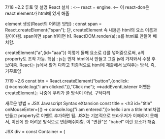7/18 ~2.2
튜토 및 설명
React 설치 :          <script src="https://unpkg.com/react@17.0.2/umd/react.production.min.js"></script> <-- react = engine.
         <script src="https://unpkg.com/react-dom@17.0.2/umd/react-dom.production.min.js"></script> <-- 이 react-don은 react element가 html에 있게 해줌

element 생성(React의 어려운 방법) : const span = React.createElement("span"); 단, createElement 속 내용은 html의 요소 이름과 같아야됨. span이면 span h1이면 h1.
ReactDOM.render(a); a를 html로 만들어 배치함.

createElement("a",{id="aaa"}) 이렇게 둘째 요소로 {}를 넣어줌으로써, a의 property도 조작 가능.
핵심 : js는 먼저 html에서 만들고 그걸 js에 가져와서 수정 후 보여줌. React는 js에서 할거 다하고 최종적으로 html에 제출해서 보여주는 방식. 즉, 거꾸로임

7/19 ~2.6
const btn = React.createElement("button",{onclick:()=>console.log("i am clicked.")},"Click me"); ==>addEventListener
어쨋든 createElement는 나중에 우리가 쓸 방식이 아님. 구닥다리

새로운 방법 = JSX Javascript Syntax eXtansion
const title = <h3 id="title" onMouseEnter={() => console.log("i am entered.")}>hello i am a title</h3>
html처럼 만들고 property로 이벤트 추가하면 됨.
JSX는 기본적으로 브라우저가 이해하지 못해서, 이전에 한 어려운 방식으로 변환해줘야함. 이 "변환"은 "babel" 이란 요소가 해줌.

JSX div = const Container = (<div>
            <Title />
            <Button />
            </div>);
            
단, <Aaa /> 속 Aaa는 함수화 예시) const Aaa () => (); 가 되있어야 하며, 첫 글자가 대문자가 아니면 html태그라 인식하여 꼭 대문자로 해줘야 jsx가 인식함.

7/20 ~3.2
기본적으로 데이터가 저장되는곳 = state
ReactJs에서 변하는 변수 출력 => <h3>Count : {변수}</h3>
React는 바뀌어야 하는 부분만 알아서 변경해줌. count 가 오르면 count만 수정하고 body부분은 사실 변경 안해도 되는데, 그걸 React는 알고 업데이트 하지 않음. => GENIUS
Count를 변경하려면, count를 let으로 지정한 변수에 넣어서 변환 후 render 해줘야함. => 함수 2개 써야함.

이걸     const data = React.useState(); 로 대체가능.
    const data = React.useState(a);는 [a,f]를 주는데, a는 count를, f는 a를 바꿀 수 있는 function(함수)를 뜻함. ==> 위의 함수 2개의 일이 압축되어있는 꼴.
 
 const food =["soup","sausage"]
 const= [foodone,foodtwo] =food
 => foodone = "soup" / foodtwo = "sausage"
 
 여튼 위의 문법을 사용해서 const [counter, modifier]= React.useState();를 구현할 때, modifier를 사용함으로써 우리가 직접 counter를 변경하는 방법을 썼을때의 문제인
 재랜더링해줘야하는 문제점을 해결해줌
 modifier()는 괄호 안의 값으로 counter를 업데이트하고 랜더링까지 다시해줌. ==>문제해결

7/21 ~3.7
Recap

counter + 1 = (current) => current + 1 *current는 현재의 값을 전달해주는 "함수"로 생각해야 함.
setCounter라는 함수에 현재값을 전달해주는 current라는 함수를 전달하는 것임.
unit converter (유닛 변환기 : 분을 넣으면 시간으로 변환해주거나 km를 넣으면 마일로 변환해주는 장치 (예시임)) 
<label>은 for(js용어)을 이용해 다른 요소와 연결 for="다른 요소 id" (단, HTML 한정)
onChange = 입력 이벤트
input의 값을 받아오려면, js에서 했던거처럼 이벤트함수에 event라고 argument(인수)를 주면, 거기에 document가 생김.
그럼 그 document 안의 요소 중 input의 값이 있음. 그건 event.target.value임.
**SetState를 통한 업데이트**

input에는 2가지 event처리요소가 필요하다. 1 : event감지 2 : event 감지 후 역할 수행 및 업데이트

const onFlip = () => setFlipped(current => !current); 현재값인 current에 현재값의 반대되는 값인 !current를 삽입하므로써 Flip.
기본값이 false이므로 disabled={flipped === false}인 Hour는 작동이 안되지만, onflip이 발동하면 값이 false의 반대인 true가 되므로 disable 프로퍼티도 false가 됨 == 작동.
삼항연산자 : 항이 세개인 연산자 ex) (5 > 3)? 1 : 0 ===> 5가 3보다 클땐 1. 아니면 0  맞을때의 값 : 틀릴때의 값인 느낌.

7/22 ~4.0
<select> : html 요소로, <obtion>과 함께 사용함.;
예시 : <select value={index} onChange={onSelect}>
                <option value="xx">Select your Units.</option>
                <option value="0">Minute & Hours</option>
                <option value="1">Km & Miles</option>
            </select>
         이 index는 위에 지정해놓은 const[a,b]=React.useState(0);의 a로 들어가서 b를 통해 조작됨.
props = <Btn source="Save Changes" /> ==> Btn(props)를 하면, source가 props칸에 들어가는 형식. 함수를 지정하고 아래에서 컴포넌트로 사용하면, 
         함수에 존재하는 props가 컴포넌트로 사용한 곳에서 지정한 요소로 변하는 느낌.
        사용법 : {props.source} (object로 전달되기 때문.)

7/23 ~4.3
prop을 전달해줘도, 따로 적용시키지 않으면 React는 알아서 적용시켜주지 않음.
컴포넌트 사용때 prop으로 전달. => 컴포넌트의 근원지인 함수에서 argument로 prop 받음 => 함수 내용에서 argument로 받은 prop을 적용.
memo : const MemorizedBtn = React.memo(Btn);로, btn 컴포넌트의 실행을 "기억"(memo)하고 반복되는게 있으면 다음부터 실행하지 않음.

proptypes => Btn.propTypes={
    text: PropTypes.string.isRequired,
    fontSize: PropTypes.number
}
         ㄴ> text는 string으로, fontSize는 숫자로 규칙 설정. 어길 시, 오류 메세지 출력. 
         조건에 .isRequired를 붙이면, 필수적 요소가 되어 존재하지 않을 시 오류 메세지 출력.
함수 argument에 fontSize = 16 이라고 =16을 따로 붙여주면 그게 기본값이됨.

7/24 ~5.2
기존 진행상황 초기화 후 nodejs 설치 후 nodejs 기본 틀에서 작업 시작.
css 요소중 하나만 따로 적용하기 => .Btn을 css 에서 생성 이후
import styled from "./Button.module.css"; ===>  <button className={styles.btn}>{text}</button>; 처럼 classname으로 특정 하나 지정해서 적용시킴.
단, css의 파일 이름은 ㅁㅁㅁ.module.css 로 뒤에 모듈.css 를 붙여야함.

7/27 ~6.0
문제제시 : 다른 state가 재실행될때, rerender되기 원하지 않는 "컴포넌트"가 있을 수 있음. (상시 떠있는 날씨 정보같은거)

useEffect(a,b) a=처음 렌더링할때만 실행할거(한번만 실행할거) b=[] 빈 배열

7/28 ~6.4
useEffect(() => {
    console.log("I run when 'keyword' changes.");
  }, [keyword]); []는 안의 내용이 변화할때. a를 실행시켜주는 "조건"의 역할을 함.
  단, a에 if문으로 추가적으로 조건을 걸수도 있음 =조건이 2개
  
  useEffect(code,dependencies=감시대상ㄻㄷㅈㄹㅈㄷㄹ
useEffect의 기본적인 형태 = usfEffect(function,[]);
funtion = a라 하겠음.
         
a가 다른 함수를 return하면, return되는 함수가 useEffect로 출력되는 컴포넌트가 "삭제"될때 실행됨.
    예시)     function Hello() {
  useEffect(function () {
    console.log("hi :)");
    return function () {
      console.log("bye :(");
    };
  }, []);
         
         
         
